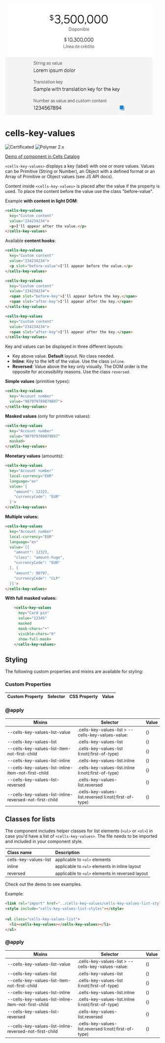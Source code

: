 ![cells-key-values screenshot](cells-key-values.png)
# cells-key-values

![Certificated](https://img.shields.io/badge/certificated-yes-brightgreen.svg) ![Polymer 2.x](https://img.shields.io/badge/Polymer-2.x-green.svg)

[Demo of component in Cells Catalog](https://catalogs.platform.bbva.com/cells)

`<cells-key-values>` displays a key (label) with one or more values. Values can
be Primitive (String or Number), an Object with a defined format or an Array of Primitive or Object values (see JS API docs).

Content inside `<cells-key-values>` is placed after the value if the property is used. To place the content before the value use
the class "before-value".

Example __with content in light DOM__:

```html
<cells-key-values
  key="Custom content"
  value="234234234">
  <p>I'll appear after the value.</p>
</cells-key-values>
```

Available __content hooks__:

```html
<cells-key-values
  key="Custom content"
  value="234234234">
  <p slot="before-value">I'll appear before the value.</p>
</cells-key-values>
```

```html
<cells-key-values
  key="Custom content"
  value="234234234">
  <span slot="before-key">I'll appear before the key.</span>
  <span slot="after-key">I'll appear after the key.</span>
</cells-key-values>
```

```html
<cells-key-values
  key="Custom content"
  value="234234234">
  <span slot="after-key">I'll appear after the key.</span>
</cells-key-values>
```

Key and values can be displayed in three different layouts:
- Key above value. __Default__ layout. No class needed.
- __Inline__: Key to the left of the value. Use the class `inline`.
- __Reversed__: Value above the key only visually. The DOM order is the opposite for accessibility reasons. Use the class `reversed`.

__Simple values__ (primitive types):

```html
<cells-key-values
  key="Account number"
  value="987979789879897">
</cells-key-values>
```

__Masked values__ (only for primitive values):

```html
<cells-key-values
  key="Account number"
  value="987979789879897"
  masked>
</cells-key-values>
```

__Monetary values__ (amounts):

```html
<cells-key-values
  key="Account number"
  local-currency="EUR"
  language="en"
  value='{
    "amount": 12323,
    "currencyCode": "EUR"
  }'>
</cells-key-values>
```

__Multiple values:__

```html
<cells-key-values
  key="Account number"
  local-currency="EUR"
  language="en"
  value='[{
    "amount": 12323,
    "class": "amount-huge",
    "currencyCode": "EUR"
  }, {
    "amount": 98797,
    "currencyCode": "CLP"
  }]'>
</cells-key-values>
```
__With full masked values:__

```html
    <cells-key-values
      key="Card pin" 
      value="12345"
      masked
      mask-chars="•"
      visible-chars="0"
      show-full-mask>
    </cells-key-values>
```

## Styling

The following custom properties and mixins are available for styling:

### Custom Properties
| Custom Property | Selector | CSS Property | Value |
| --------------- | -------- | ------------ | ----- |
### @apply
| Mixins                                                  | Selector                                               | Value |
| ------------------------------------------------------- | ------------------------------------------------------ | ----- |
| --cells-key-values-list-value                           | .cells-key-values-list > --cells-key-values-value:     | {}    |
| --cells-key-values-list                                 | .cells-key-values-list                                 | {}    |
| --cells-key-values-list-item-not-first-child            | .cells-key-values-list li:not(:first-of-type)          | {}    |
| --cells-key-values-list-inline                          | .cells-key-values-list.inline                          | {}    |
| --cells-key-values-list-inline-item-not-first-child     | .cells-key-values-list.inline li:not(:first-of-type)   | {}    |
| --cells-key-values-list-reversed                        | .cells-key-values-list.reversed                        | {}    |
| --cells-key-values-list-inline-reversed-not-first-child | .cells-key-values-list.reversed li:not(:first-of-type) | {}    |

## Classes for lists

The component includes helper classes for list elements (`<ul>` or `<ol>`) in case you'd have a list of `<cells-key-values>`.
The file needs to be imported and included in your component style.

| Class name            | Description                                      |
| :-------------------- | :----------------------------------------------- |
| cells-key-values-list | applicable to `<ul>` elements                    |
| inline                | applicable to `<ul>` elements in inline layout   |
| reversed              | applicable to `<ul>` elements in reversed layout |

Check out the demo to see examples.

Example:

```html
<link rel="import" href="../cells-key-values/cells-key-values-list-styles.html">
<style include="cells-key-values-list-styles"></style>

<ul class="cells-key-values-list">
  <li><cells-key-values></cells-key-values></li>
</ul>
```
### @apply
| Mixins                                                  | Selector                                               | Value |
| ------------------------------------------------------- | ------------------------------------------------------ | ----- |
| --cells-key-values-list-value                           | .cells-key-values-list > --cells-key-values-value:     | {}    |
| --cells-key-values-list                                 | .cells-key-values-list                                 | {}    |
| --cells-key-values-list-item-not-first-child            | .cells-key-values-list li:not(:first-of-type)          | {}    |
| --cells-key-values-list-inline                          | .cells-key-values-list.inline                          | {}    |
| --cells-key-values-list-inline-item-not-first-child     | .cells-key-values-list.inline li:not(:first-of-type)   | {}    |
| --cells-key-values-list-reversed                        | .cells-key-values-list.reversed                        | {}    |
| --cells-key-values-list-inline-reversed-not-first-child | .cells-key-values-list.reversed li:not(:first-of-type) | {}    |
